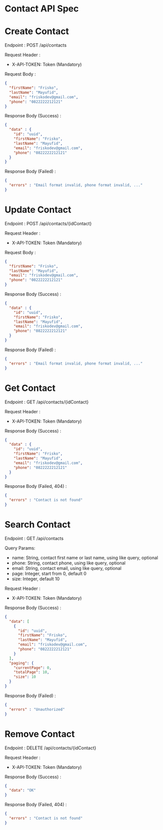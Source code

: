# Contact API Spec

# Create Contact

Endpoint : POST /api/contacts

Request Header :
- X-API-TOKEN: Token (Mandatory)

Request Body :

```json
{
  "firstName": "Frisko",
  "lastName": "Mayufid",
  "email": "friskodev@gmail.com",
  "phone": "0822222212121"
}
```

Response Body (Success) : 

```json
{
  "data" : {
    "id": "uuid",
    "firstName": "Frisko",
    "lastName": "Mayufid",
    "email": "friskodev@gmail.com",
    "phone": "0822222212121"
  }
}
```

Response Body (Failed) :

```json
{
  "errors" : "Email format invalid, phone format invalid, ..."
}
```

# Update Contact

Endpoint : POST /api/contacts/{idContact}

Request Header :

- X-API-TOKEN: Token (Mandatory)

Request Body :

```json
{
  "firstName": "Frisko",
  "lastName": "Mayufid",
  "email": "friskodev@gmail.com",
  "phone": "0822222212121"
}
```

Response Body (Success) :

```json
{
  "data" : {
    "id": "uuid",
    "firstName": "Frisko",
    "lastName": "Mayufid",
    "email": "friskodev@gmail.com",
    "phone": "0822222212121"
  }
}
```

Response Body (Failed) :

```json
{
  "errors" : "Email format invalid, phone format invalid, ..."
}
```

# Get Contact

Endpoint : GET /api/contacts/{idContact}

Request Header :
- X-API-TOKEN: Token (Mandatory)

Response Body (Success) :

```json
{
  "data" : {
    "id": "uuid",
    "firstName": "Frisko",
    "lastName": "Mayufid",
    "email": "friskodev@gmail.com",
    "phone": "0822222212121"
  }
}
```

Response Body (Failed, 404) :

```json
{
  "errors" : "Contact is not found"
}
```

# Search Contact

Endpoint : GET /api/contacts

Query Params:

- name: String, contact first name or last name, using like query, optional
- phone: String, contact phone, using like query, optional
- email: String, contact email, using like query, optional
- page: Integer, start from 0, default 0
- size: Integer, default 10

Request Header :
- X-API-TOKEN: Token (Mandatory)

Response Body (Success) :

```json
{
  "data": [
    {
      "id": "uuid",
      "firstName": "Frisko",
      "lastName": "Mayufid",
      "email": "friskodev@gmail.com",
      "phone": "0822222212121"
    }
  ],
  "paging": {
    "currentPage": 0, 
    "totalPage": 10,
    "size": 10
  }
}
```

Response Body (Failed) :

```json
{
  "errors" : "Unauthorized"
}
```

# Remove Contact

Endpoint : DELETE /api/contacts/{idContact}

Request Header :
- X-API-TOKEN: Token (Mandatory)

Response Body (Success) :
```json
{
  "data": "OK"
}
```

Response Body (Failed, 404) :

```json
{
  "errors" : "Contact is not found"
}
```
